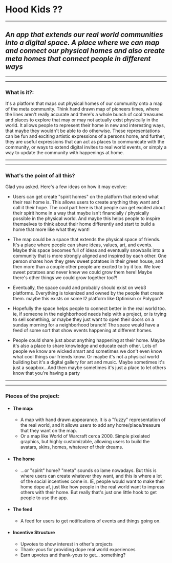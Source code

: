 # Hood Kids ??
---
## *An app that extends our real world communities into a digital space. A place where we can map and connect our physical homes and also create meta homes that connect people in different ways*

---
---

### What is it?:
It's a platform that maps out physical homes of our community onto a map of the meta community. Think hand drawn map of pioneers times, where the lines aren't really accurate and there's a whole bunch of cool treasures and places to explore that may or may not actually exist physically in the world. It allows people to represent their home in new and interesting ways, that maybe they wouldn't be able to do otherwise. These representations can be fun and exciting artistic expressions of a persons home, and further, they are useful expressions that can act as places to communicate with the community, or ways to extend digital invites to real world events, or simply a way to update the community with happenings at home.

---
---

### What's the point of all this?
Glad you asked. Here's a few ideas on how it may evolve:
+ Users can get create "spirit homes" on the platform that extend what their real home is. This allows users to create anything they want and call it their hope. The cool part here is that people can get excited about their spirit home in a way that maybe isn't financially / physically possible in the physical world. And maybe this helps people to inspire themselves to think about their home differently and start to build a home that more like what they want!

+ The map could be a space that extends the physical space of friends. It's a place where people can share ideas, values, art, and events. Maybe this space becomes full of ideas and eventually snowballs into a community that is more strongly aligned and inspired by each other. One person shares how they grew sweet potatoes in their green house, and then more than a couple other people are excited to try it too. We love sweet potatoes and never knew we could grow them here! Maybe there's other things we could grow together too?!
+ Eventually, the space could and probably should exist on web3 platforms. Everything is tokenized and owned by the people that create them. maybe this exists on some l2 platform like Optimism or Polygon?
+ Hopefully the space helps people to connect better in the real world too. ie, if someone in the neighborhood needs help with a project, or is trying to sell something, or maybe they just want to open their doors on a sunday morning for a neighborhood brunch! The space would have a feed of some sort that show events happening at different homes. 
+ People could share just about anything happening at their home. Maybe it's also a place to share knowledge and educate each other. Lots of people we know are wicked smart and sometimes we don't even know what cool things our friends know. Or maybe it's not a physical world building but it's a digital gallery for art and music. Maybe sometimes it's just a soapbox...And then maybe sometimes it's just a place to let others know that you're having a party

---
---

### Pieces of the project:
+ #### The map:
  + A map with hand drawn appearance. It is a "fuzzy" representation of the real world, and it allows users to add any home/place/treasure that they want on the map.
  + Or a map like World of Warcraft cerca 2000. Simple pixelated graphics, but highly customizable, allowing users to build the avatars, skins, homes, whatever of their dreams. 
+ #### The home
  + ...or "spirit" home? "meta" sounds so lame nowadays. But this is where users can create whatever they want, and this is where a lot of the social incentives come in. IE, people would want to make their home dope af, just like how people in the real world want to impress others with their home. But really that's just one little hook to get people to use the app.
+ #### The feed 
  + A feed for users to get notifications of events and things going on.
+ #### Incentive Structure
  + Upvotes to show interest in other's projects
  + Thank-yous for providing dope real world experiences
  + Earn upvotes and thank-yous to get... something?



 

